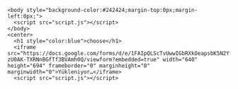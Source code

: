 <!DOCTYPE html>
<html>

<head>
  <meta charset="utf-8">
  <meta name="viewport" content="width=device-width">
  <title>replit</title>
  <link href="style.css" rel="stylesheet" type="text/css" />
</head>

<body>
  

    <body style="background-color:#242424;margin-top:0px;margin-left:0px;">
      <script src="script.js"></script>
    </body>
    <center>
      <h1 style="color:blue">choose</h1>
      <iframe src="https://docs.google.com/forms/d/e/1FAIpQLScTvUwwIGbRXkOeapsbK5N2Y-zU0AK-TXRNnBGfTf3BVAmh0Q/viewform?embedded=true" width="640" height="694" frameborder="0" marginheight="0" marginwidth="0">Yükleniyor…</iframe>
      <script src="script.js"></script>
</body>

</html>
